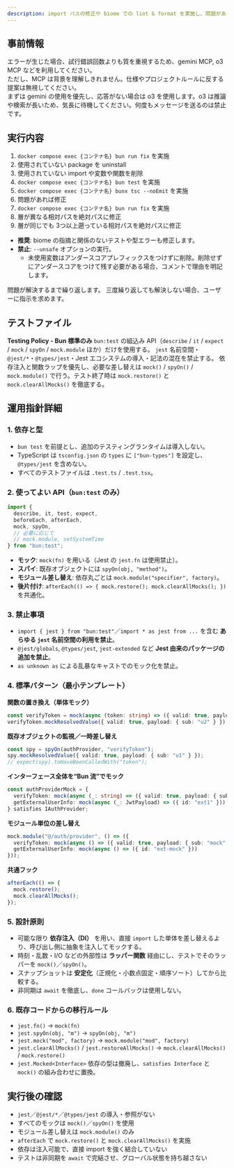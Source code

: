 ```yaml
---
description: import パスの修正や biome での lint & format を実施し、問題があったら修正します。
---
```


## 事前情報

エラーが生じた場合、試行錯誤回数よりも質を重視するため、gemini MCP, o3 MCP などを利用してください。  
ただし、MCP は背景を理解しきれません。仕様やプロジェクトルールに反する提案は無視してください。  
まずは gemini の使用を優先し、応答がない場合は o3 を使用します。o3 は推論や検索が長いため、気長に待機してください。何度もメッセージを送るのは禁止です。

## 実行内容

1. `docker compose exec {コンテナ名} bun run fix` を実施
2. 使用されていない package を uninstall
3. 使用されていない import や変数や関数を削除
4. `docker compose exec {コンテナ名} bun test` を実施
5. `docker compose exec {コンテナ名} bunx tsc --noEmit` を実施
6. 問題があれば修正
7. `docker compose exec {コンテナ名} bun run fix` を実施
8. 層が異なる相対パスを絶対パスに修正
9. 層が同じでも 3つ以上遡っている相対パスを絶対パスに修正

- **推奨**: biome の指摘と関係のないテストや型エラーも修正します。
- **禁止**: `--unsafe` オプションの実行。
  - 未使用変数はアンダースコアプレフィックスをつけずに削除。削除せずにアンダースコアをつけて残す必要がある場合、コメントで理由を明記します。

問題が解決するまで繰り返します。
三度繰り返しても解決しない場合、ユーザーに指示を求めます。

## テストファイル

**Testing Policy - Bun 標準のみ**
`bun:test` の組込み API（`describe` / `it` / `expect` / `mock` / `spyOn` / `mock.module` ほか）だけを使用する。
`jest` 名前空間・`@jest/*`・`@types/jest`・Jest エコシステムの導入・記法の混在を禁止する。
依存注入と関数ラップを優先し、必要な差し替えは `mock()` / `spyOn()` / `mock.module()` で行う。テスト終了時は `mock.restore()` と `mock.clearAllMocks()` を徹底する。

## 運用指針詳細

### 1. 依存と型

- `bun test` を前提とし、追加のテスティングランタイムは導入しない。
- TypeScript は `tsconfig.json` の `types` に `["bun-types"]` を設定し、`@types/jest` を含めない。
- すべてのテストファイルは `.test.ts` / `.test.tsx`。

### 2. 使ってよい API（`bun:test` のみ）

```ts
import {
  describe, it, test, expect,
  beforeEach, afterEach,
  mock, spyOn,
  // 必要に応じて
  // mock.module, setSystemTime
} from "bun:test";
```

- **モック**: `mock(fn)` を用いる（Jest の `jest.fn` は使用禁止）。
- **スパイ**: 既存オブジェクトには `spyOn(obj, "method")`。
- **モジュール差し替え**: 依存丸ごとは `mock.module("specifier", factory)`。
- **後片付け**: `afterEach(() => { mock.restore(); mock.clearAllMocks(); })` を共通化。

### 3. 禁止事項

- `import { jest } from "bun:test"`／`import * as jest from ...` を含む **あらゆる `jest` 名前空間の利用を禁止**。
- `@jest/globals`, `@types/jest`, `jest-extended` など **Jest 由来のパッケージの追加を禁止**。
- `as unknown as` による乱暴なキャストでのモック化を禁止。

### 4. 標準パターン（最小テンプレート）

**関数の置き換え（単体モック）**

```ts
const verifyToken = mock(async (token: string) => ({ valid: true, payload: { sub: "u1" } }));
verifyToken.mockResolvedValue({ valid: true, payload: { sub: "u2" } });
```

**既存オブジェクトの監視／一時差し替え**

```ts
const spy = spyOn(authProvider, "verifyToken");
spy.mockResolvedValue({ valid: true, payload: { sub: "u1" } });
// expect(spy).toHaveBeenCalledWith("token");
```

**インターフェース全体を“Bun 流”でモック**

```ts
const authProviderMock = {
  verifyToken: mock(async (_: string) => ({ valid: true, payload: { sub: "u" } })),
  getExternalUserInfo: mock(async (_: JwtPayload) => ({ id: "ext1" }))
} satisfies IAuthProvider;
```

**モジュール単位の差し替え**

```ts
mock.module("@/auth/provider", () => ({
  verifyToken: mock(async () => ({ valid: true, payload: { sub: "mock" } })),
  getExternalUserInfo: mock(async () => ({ id: "ext-mock" }))
}));
```

**共通フック**

```ts
afterEach(() => {
  mock.restore();
  mock.clearAllMocks();
});
```

### 5. 設計原則

- 可能な限り **依存注入（DI）** を用い、直接 `import` した単体を差し替えるより、呼び出し側に抽象を注入してモックする。
- 時刻・乱数・I/O などの外部性は **ラッパー関数** 経由にし、テストでそのラッパーを `mock()`／`spyOn()`。
- スナップショットは **安定化**（正規化・小数点固定・順序ソート）してから比較する。
- 非同期は `await` を徹底し、`done` コールバックは使用しない。

### 6. 既存コードからの移行ルール

- `jest.fn()` → `mock(fn)`
- `jest.spyOn(obj, "m")` → `spyOn(obj, "m")`
- `jest.mock("mod", factory)` → `mock.module("mod", factory)`
- `jest.clearAllMocks()` / `jest.restoreAllMocks()` → `mock.clearAllMocks()` / `mock.restore()`
- `jest.Mocked<Interface>` 依存の型は撤廃し、`satisfies Interface` と `mock()` の組み合わせに置換。

## 実行後の確認

-  `jest`／`@jest/*`／`@types/jest` の導入・参照がない
-  すべてのモックは `mock()`／`spyOn()` を使用
-  モジュール差し替えは `mock.module()` のみ
-  `afterEach` で `mock.restore()` と `mock.clearAllMocks()` を実施
-  依存は注入可能で、直接 import を強く結合していない
-  テストは非同期を `await` で完結させ、グローバル状態を持ち越さない
